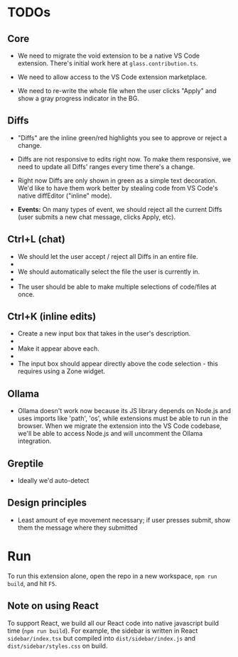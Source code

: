 
# TODOs

## Core
- We need to migrate the void extension to be a native VS Code extension. There's initial work here at `glass.contribution.ts`.

- We need to allow access to the VS Code extension marketplace.

- We need to re-write the whole file when the user clicks "Apply" and show a gray progress indicator in the BG.



## Diffs

- "Diffs" are the inline green/red highlights you see to approve or reject a change.

- Diffs are not responsive to edits right now. To make them responsive, we need to update all Diffs' ranges every time there's a change.

- Right now Diffs are only shown in green as a simple text decoration. We'd like to have them work better by stealing code from VS Code's native diffEditor ("inline" mode).

- **Events:** On many types of event, we should reject all the current Diffs (user submits a new chat message, clicks Apply, etc).



## Ctrl+L (chat)

- We should let the user accept / reject all Diffs in an entire file.
-
- We should automatically select the file the user is currently in.
-
- The user should be able to make multiple selections of code/files at once.



## Ctrl+K (inline edits)

- Create a new input box that takes in the user's description.
-
- Make it appear above each.
-
- The input box should appear directly above the code selection - this requires using a Zone widget.



## Ollama

- Ollama doesn't work now because its JS library depends on Node.js and uses imports like 'path', 'os', while extensions must be able to run in the browser. When we migrate the extension into the VS Code codebase, we'll be able to access Node.js and will uncomment the Ollama integration.

## Greptile

- Ideally we'd auto-detect

## Design principles

- Least amount of eye movement necessary; if user presses submit, show them the message where they submitted



# Run

To run this extension alone, open the repo in a new workspace, `npm run build`, and hit `F5`.


## Note on using React

To support React, we build all our React code into native javascript build time (`npm run build`). For example, the sidebar is written in React `sidebar/index.tsx` but compiled into `dist/sidebar/index.js` and `dist/sidebar/styles.css` on build.


